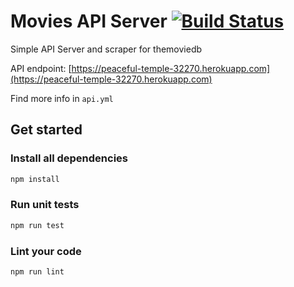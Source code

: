 # Movies API Server [![Build Status](https://travis-ci.org/avg206/movie-api-server.svg?branch=master)](https://travis-ci.org/avg206/movie-api-server)

Simple API Server and scraper for themoviedb

API endpoint: [https://peaceful-temple-32270.herokuapp.com](https://peaceful-temple-32270.herokuapp.com)

Find more info in `api.yml`

## Get started ##

### Install all dependencies

```bash
npm install
```

### Run unit tests

```bash
npm run test
```

### Lint your code

```bash
npm run lint
```
